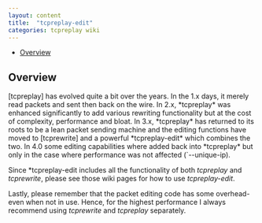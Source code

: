 ```yaml
---
layout: content
title:  "tcpreplay-edit"
categories: tcpreplay wiki
---
```


- [Overview](#overview)

<h2><a name="overview"></a>Overview</h2>
[tcpreplay] has evolved quite a bit over the years. In the 1.x days, it merely read packets and 
sent then back on the wire. In 2.x, *tcpreplay* was enhanced significantly to add various 
rewriting functionality but at the cost of complexity, performance and bloat. 
In 3.x, *tcpreplay* has returned to its roots to be a lean packet sending machine and
the editing functions have moved to [tcprewrite] and a powerful *tcpreplay-edit* which
combines the two. In 4.0 some editing capabilities where added back into *tcpreplay* but only
in the case where performance was not affected (`--unique-ip).

Since *tcpreplay-edit includes all the functionality of both *tcpreplay* and *tcprewrite*,
please see those wiki pages for how to use *tcpreplay-edit*.

Lastly, please remember that the packet editing code has some overhead- even when not in use.
Hence, for the highest performance I always recommend using *tcprewrite* and *tcpreplay*
separately.

[tcprewrite]:          tcprewrite.html
[tcpreplay]:           tcpreplay.html
[tcpprep]:             tcpprep.html
